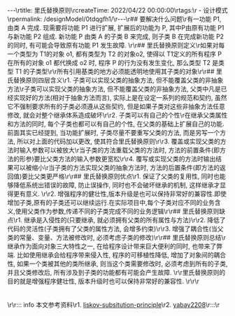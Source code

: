 ---\rtitle: 里氏替换原则\rcreateTime: 2022/04/22 00:00:00\rtags:\r  - 设计模式\rpermalink: /designModel/0tdqgfh1/\r---\r## 要解决什么问题\r有一功能 P1, 由类 A 完成. 现需要将功能 P1 进行扩展, 扩展后的功能为 P, 其中P由原有功能 P1 与新功能 P2 组成. 新功能 P 由类 A 的子类 B 来完成, 则子类 B 在完成新功能 P2 的同时, 有可能会导致原有功能 P1 发生故障. \r\r## 里氏替换原则定义\r如果对每一个类型为 T1的对象 o1, 都有类型为 T2 的对象o2, 使得以 T1定义的所有程序 P 在所有的对象 o1 都代换成 o2 时, 程序 P 的行为没有发生变化, 那么类型 T2 是类型 T1 的子类型\r\r所有引用基类的地方必须能透明地使用其子类的对象\r\r## 里氏替换原则四层含义\r1. 子类可以实现父类的抽象方法, 但不能覆盖父类的非抽象方法\r子类可以实现父类的抽象方法, 但不能覆盖父类的非抽象方法, 父类中凡是已经实现好的方法(相对于抽象方法而言), 实际上是在设定一系列的规范和契约, 虽然它不强制要求所有的子类必须遵从这些契约, 但是如果子类对这些非抽象方法任意修改, 就会对整个继承体系造成破坏\r\r2. 子类可以有自己的个性\r在继承父类属性和方法的同时, 每个子类也都可以有自己的个性, 在父类的基础上扩展自己的功能. 前面其实已经提到, 当功能扩展时, 子类尽量不要重写父类的方法, 而是另写一个方法, 所以对上面的代码加以更改, 使其符合里氏替换原则\r\r3. 覆盖或实现父类的方法时输入参数可以被放大\r当子类的方法重载父类的方法时, 方法的前置条件(即方法的形参)要比父类方法的输入参数更宽松\r\r4. 覆写或实现父类的方法时输出结果可以被缩小\r当子类的方法实现父类的抽象方法时, 方法的后置条件(即方法的返回值)要比父类更严格\r\r## 里氏替换原则优点\r1. 保证了父类的复用性, 同时也能够降低系统出错误的故障, 防止误操作, 同时也不会破坏继承的机制, 这样继承才显得更有意义. \r\r2. 增强程序的健壮性,版本升级是也可以保持非常好的兼容性.即使增加子类,原有的子类还可以继续运行.在实际项目中,每个子类对应不同的业务含义,使用父类作为参数,传递不同的子类完成不同的业务逻辑\r\r## 里氏替换原则缺点\r1. 继承是入侵性的(只要继承, 就必须拥有父类的所有属性与方法)\r\r2. 降低了代码的灵活性(子类拥有了父类的属性方法, 会增多约束)\r\r3. 增强了耦合性(当父类的常量、变量、方法被修改时, 必须考虑子类的修改)\r\r## 里氏替换原则总结\r继承作为面向对象三大特性之一, 在给程序设计带来巨大便利的同时, 也带来了弊端. 比如使用继承会给程序带来侵入性, 程序的可移植性降低, 增加了对象间的耦合性, 如果一个类被其他的类所继承, 则当这个类需要修改时, 必须考虑到所有的子类, 并且父类修改后, 所有涉及到子类的功能都有可能会产生故障. \r\r里氏替换原则的目的就是增强程序健壮性, 版本升级时也可以保持非常好的兼容性. \r\r\r<br /><br /><br />\r\r::: info 本文参考资料\r1. [liskov-subsitution-principle](https://geek-docs.com/design-pattern/design-principle/liskov-substitution-principle.html)\r2. [yabay2208](https://blog.csdn.net/yabay2208/article/details/73804831)\r:::\r